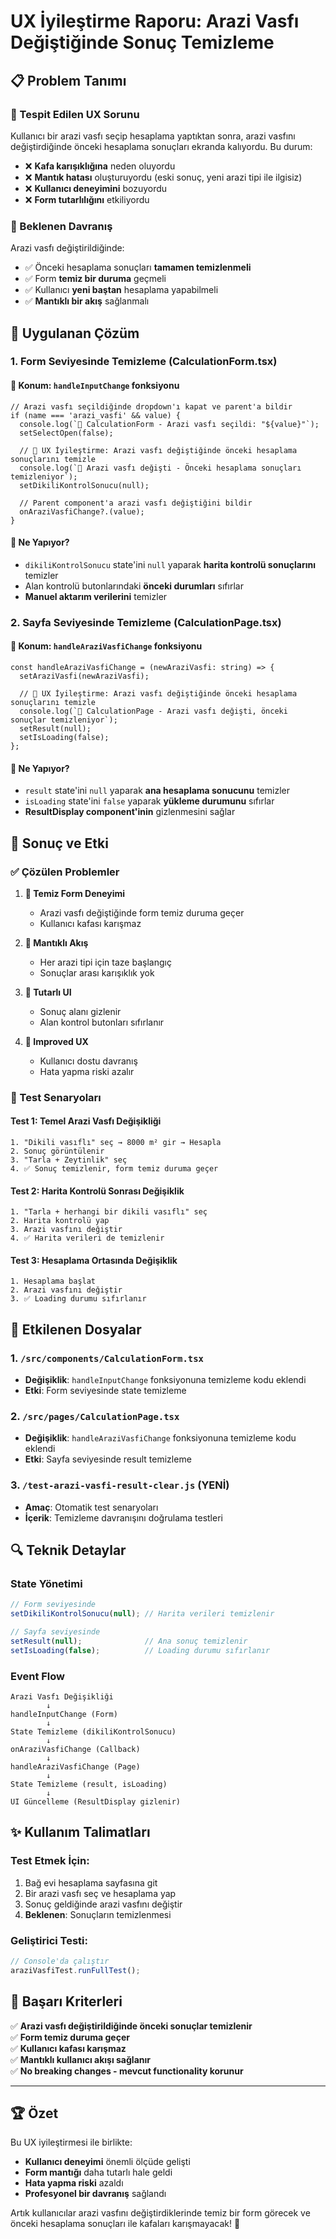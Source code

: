 # UX İyileştirme Raporu: Arazi Vasfı Değiştiğinde Sonuç Temizleme

## 📋 Problem Tanımı

### 🚨 Tespit Edilen UX Sorunu
Kullanıcı bir arazi vasfı seçip hesaplama yaptıktan sonra, arazi vasfını değiştirdiğinde önceki hesaplama sonuçları ekranda kalıyordu. Bu durum:

- ❌ **Kafa karışıklığına** neden oluyordu
- ❌ **Mantık hatası** oluşturuyordu (eski sonuç, yeni arazi tipi ile ilgisiz)
- ❌ **Kullanıcı deneyimini** bozuyordu
- ❌ **Form tutarlılığını** etkiliyordu

### 🎯 Beklenen Davranış
Arazi vasfı değiştirildiğinde:
- ✅ Önceki hesaplama sonuçları **tamamen temizlenmeli**
- ✅ Form **temiz bir duruma** geçmeli
- ✅ Kullanıcı **yeni baştan** hesaplama yapabilmeli
- ✅ **Mantıklı bir akış** sağlanmalı

## 🔧 Uygulanan Çözüm

### 1. **Form Seviyesinde Temizleme (CalculationForm.tsx)**

#### 📍 Konum: `handleInputChange` fonksiyonu
```tsx
// Arazi vasfı seçildiğinde dropdown'ı kapat ve parent'a bildir
if (name === 'arazi_vasfi' && value) {
  console.log(`🎯 CalculationForm - Arazi vasfı seçildi: "${value}"`);
  setSelectOpen(false);
  
  // 🧹 UX İyileştirme: Arazi vasfı değiştiğinde önceki hesaplama sonuçlarını temizle
  console.log(`🧹 Arazi vasfı değişti - Önceki hesaplama sonuçları temizleniyor`);
  setDikiliKontrolSonucu(null);
  
  // Parent component'a arazi vasfı değiştiğini bildir
  onAraziVasfiChange?.(value);
}
```

#### 📝 Ne Yapıyor?
- `dikiliKontrolSonucu` state'ini `null` yaparak **harita kontrolü sonuçlarını** temizler
- Alan kontrolü butonlarındaki **önceki durumları** sıfırlar
- **Manuel aktarım verilerini** temizler

### 2. **Sayfa Seviyesinde Temizleme (CalculationPage.tsx)**

#### 📍 Konum: `handleAraziVasfiChange` fonksiyonu
```tsx
const handleAraziVasfiChange = (newAraziVasfi: string) => {
  setAraziVasfi(newAraziVasfi);
  
  // 🧹 UX İyileştirme: Arazi vasfı değiştiğinde önceki hesaplama sonuçlarını temizle
  console.log(`🧹 CalculationPage - Arazi vasfı değişti, önceki sonuçlar temizleniyor`);
  setResult(null);
  setIsLoading(false);
};
```

#### 📝 Ne Yapıyor?
- `result` state'ini `null` yaparak **ana hesaplama sonucunu** temizler
- `isLoading` state'ini `false` yaparak **yükleme durumunu** sıfırlar
- **ResultDisplay component'inin** gizlenmesini sağlar

## 🎯 Sonuç ve Etki

### ✅ Çözülen Problemler

1. **🧹 Temiz Form Deneyimi**
   - Arazi vasfı değiştiğinde form temiz duruma geçer
   - Kullanıcı kafası karışmaz

2. **🔄 Mantıklı Akış**
   - Her arazi tipi için taze başlangıç
   - Sonuçlar arası karışıklık yok

3. **🎨 Tutarlı UI**
   - Sonuç alanı gizlenir
   - Alan kontrol butonları sıfırlanır

4. **📱 Improved UX**
   - Kullanıcı dostu davranış
   - Hata yapma riski azalır

### 🧪 Test Senaryoları

#### Test 1: Temel Arazi Vasfı Değişikliği
```
1. "Dikili vasıflı" seç → 8000 m² gir → Hesapla
2. Sonuç görüntülenir
3. "Tarla + Zeytinlik" seç
4. ✅ Sonuç temizlenir, form temiz duruma geçer
```

#### Test 2: Harita Kontrolü Sonrası Değişiklik
```
1. "Tarla + herhangi bir dikili vasıflı" seç
2. Harita kontrolü yap
3. Arazi vasfını değiştir
4. ✅ Harita verileri de temizlenir
```

#### Test 3: Hesaplama Ortasında Değişiklik
```
1. Hesaplama başlat
2. Arazi vasfını değiştir
3. ✅ Loading durumu sıfırlanır
```

## 📁 Etkilenen Dosyalar

### 1. `/src/components/CalculationForm.tsx`
- **Değişiklik**: `handleInputChange` fonksiyonuna temizleme kodu eklendi
- **Etki**: Form seviyesinde state temizleme

### 2. `/src/pages/CalculationPage.tsx`
- **Değişiklik**: `handleAraziVasfiChange` fonksiyonuna temizleme kodu eklendi
- **Etki**: Sayfa seviyesinde result temizleme

### 3. `/test-arazi-vasfi-result-clear.js` (YENİ)
- **Amaç**: Otomatik test senaryoları
- **İçerik**: Temizleme davranışını doğrulama testleri

## 🔍 Teknik Detaylar

### State Yönetimi
```typescript
// Form seviyesinde
setDikiliKontrolSonucu(null); // Harita verileri temizlenir

// Sayfa seviyesinde  
setResult(null);              // Ana sonuç temizlenir
setIsLoading(false);          // Loading durumu sıfırlanır
```

### Event Flow
```
Arazi Vasfı Değişikliği
        ↓
handleInputChange (Form)
        ↓
State Temizleme (dikiliKontrolSonucu)
        ↓
onAraziVasfiChange (Callback)
        ↓
handleAraziVasfiChange (Page)
        ↓
State Temizleme (result, isLoading)
        ↓
UI Güncelleme (ResultDisplay gizlenir)
```

## ✨ Kullanım Talimatları

### Test Etmek İçin:
1. Bağ evi hesaplama sayfasına git
2. Bir arazi vasfı seç ve hesaplama yap
3. Sonuç geldiğinde arazi vasfını değiştir
4. **Beklenen**: Sonuçların temizlenmesi

### Geliştirici Testi:
```javascript
// Console'da çalıştır
araziVasfiTest.runFullTest();
```

## 🎉 Başarı Kriterleri

✅ **Arazi vasfı değiştirildiğinde önceki sonuçlar temizlenir**  
✅ **Form temiz duruma geçer**  
✅ **Kullanıcı kafası karışmaz**  
✅ **Mantıklı kullanıcı akışı sağlanır**  
✅ **No breaking changes - mevcut functionality korunur**  

---

## 🏆 Özet

Bu UX iyileştirmesi ile birlikte:
- **Kullanıcı deneyimi** önemli ölçüde gelişti
- **Form mantığı** daha tutarlı hale geldi  
- **Hata yapma riski** azaldı
- **Profesyonel bir davranış** sağlandı

Artık kullanıcılar arazi vasfını değiştirdiklerinde temiz bir form görecek ve önceki hesaplama sonuçları ile kafaları karışmayacak! 🎯
